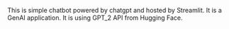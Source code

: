 This is simple chatbot powered by chatgpt and hosted by Streamlit. It is a GenAI application. It is using GPT_2 API from Hugging Face.
